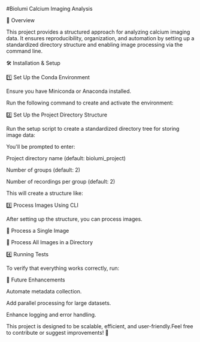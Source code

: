 
#Biolumi Calcium Imaging Analysis

📌 Overview

This project provides a structured approach for analyzing calcium imaging data. It ensures reproducibility, organization, and automation by setting up a standardized directory structure and enabling image processing via the command line.

🛠️ Installation & Setup

1️⃣ Set Up the Conda Environment

Ensure you have Miniconda or Anaconda installed.

Run the following command to create and activate the environment:

2️⃣ Set Up the Project Directory Structure

Run the setup script to create a standardized directory tree for storing image data:

You'll be prompted to enter:

Project directory name (default: biolumi_project)

Number of groups (default: 2)

Number of recordings per group (default: 2)

This will create a structure like:

3️⃣ Process Images Using CLI

After setting up the structure, you can process images.

🔹 Process a Single Image

🔹 Process All Images in a Directory

4️⃣ Running Tests

To verify that everything works correctly, run:

🚀 Future Enhancements

Automate metadata collection.

Add parallel processing for large datasets.

Enhance logging and error handling.

This project is designed to be scalable, efficient, and user-friendly.Feel free to contribute or suggest improvements! 🚀
